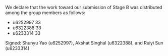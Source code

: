We declare that the work toward our submission of Stage B was distributed among the group members as follows:

* u6252997 33
* u6322388 33
* u6233314 33

Signed: Shunyu Yao (u6252997), Akshat Singhal (u6322388), and Ruiyi Sun (u6233314)
